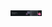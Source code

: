 <img src="https://github.com/arishma108/arishma108/blob/main/assets/IBMQC24.png" height="10%" width="10%">    
